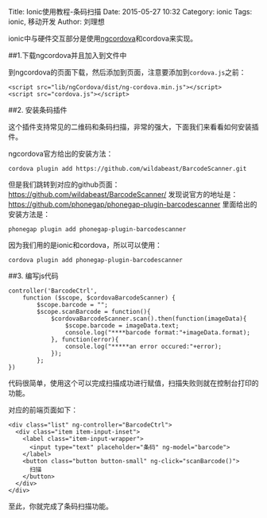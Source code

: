 Title: Ionic使用教程-条码扫描
Date: 2015-05-27 10:32
Category: ionic
Tags: ionic, 移动开发
Author: 刘理想

ionic中与硬件交互部分是使用[ngcordova](http://ngcordova.com/)和cordova来实现。

##1.下载ngcordova并且加入到文件中

到ngcordova的页面下载，然后添加到页面，注意要添加到`cordova.js`之前：

```
<script src="lib/ngCordova/dist/ng-cordova.min.js"></script>
<script src="cordova.js"></script>
```

##2. 安装条码插件

这个插件支持常见的二维码和条码扫描，非常的强大，下面我们来看看如何安装插件。

ngcordova官方给出的安装方法：
```
cordova plugin add https://github.com/wildabeast/BarcodeScanner.git
```

但是我们跳转到对应的github页面：https://github.com/wildabeast/BarcodeScanner/ 发现说官方的地址是：https://github.com/phonegap/phonegap-plugin-barcodescanner 里面给出的安装方法是：

```
phonegap plugin add phonegap-plugin-barcodescanner
```

因为我们用的是ionic和cordova，所以可以使用：

```
cordova plugin add phonegap-plugin-barcodescanner
```


##3. 编写js代码

```
controller('BarcodeCtrl', 
    function ($scope, $cordovaBarcodeScanner) {
        $scope.barcode = "";
        $scope.scanBarcode = function(){
            $cordovaBarcodeScanner.scan().then(function(imageData){
                $scope.barcode = imageData.text;
                console.log("****barcode format:"+imageData.format);
            }, function(error){
                console.log("*****an error occured:"+error);
            });
        };
})
```

代码很简单，使用这个可以完成扫描成功进行赋值，扫描失败则就在控制台打印的功能。

对应的前端页面如下：
```
<div class="list" ng-controller="BarcodeCtrl">
  <div class="item item-input-inset">
    <label class="item-input-wrapper">
      <input type="text" placeholder="条码" ng-model="barcode">
    </label>
    <button class="button button-small" ng-click="scanBarcode()">
      扫描
    </button>
  </div>
</div>
```

至此，你就完成了条码扫描功能。

